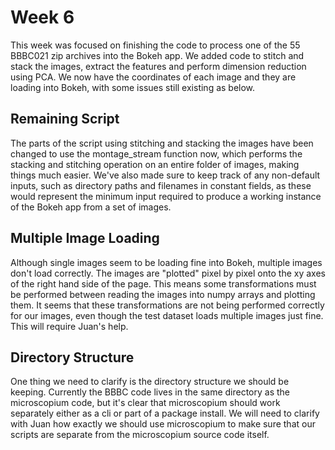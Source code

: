 # Week 6

This week was focused on finishing the code to process one of the 55 BBBC021 zip archives into the Bokeh app. We added code to stitch and stack the images, extract the features and perform dimension reduction using PCA. We now have the coordinates of each image and they are loading into Bokeh, with some issues still existing as below.

## Remaining Script
The parts of the script using stitching and stacking the images have been changed to use the montage_stream function now, which performs the stacking and stitching operation on an entire folder of images, making things much easier. We've also made sure to keep track of any non-default inputs, such as directory paths and filenames in constant fields, as these would represent the minimum input required to produce a working instance of the Bokeh app from a set of images.

## Multiple Image Loading
Although single images seem to be loading fine into Bokeh, multiple images don't load correctly. The images are "plotted" pixel by pixel onto the xy axes of the right hand side of the page. This means some transformations must be performed between reading the images into numpy arrays and plotting them. It seems that these transformations are not being performed correctly for our images, even though the test dataset loads multiple images just fine. This will require Juan's help.

## Directory Structure
One thing we need to clarify is the directory structure we should be keeping. Currently the BBBC code lives in the same directory as the microscopium code, but it's clear that microscopium should work separately either as a cli or part of a package install. We will need to clarify with Juan how exactly we should use microscopium to make sure that our scripts are separate from the microscopium source code itself.
